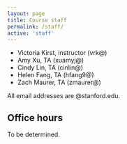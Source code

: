 ```yaml
---
layout: page
title: Course staff
permalink: /staff/
active: 'staff'
---
```


- Victoria Kirst, instructor (vrk@)
- Amy Xu, TA (xuamyj@)
- Cindy Lin, TA (cinlin@)
- Helen Fang, TA (hfang9@)
- Zach Maurer, TA (zmaurer@)

All email addresses are @stanford.edu.

## Office hours
To be determined.

